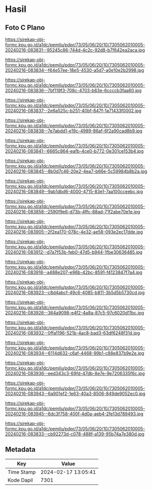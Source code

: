 # Hasil

## Foto C Plano

https://sirekap-obj-formc.kpu.go.id/a1dc/pemilu/pdpr/73/05/06/20/10/7305062010005-20240216-083831--95245c86-744d-4c2c-92d8-b7f642ea2aca.jpg

https://sirekap-obj-formc.kpu.go.id/a1dc/pemilu/pdpr/73/05/06/20/10/7305062010005-20240216-083834--f64e57ee-18e5-4530-a5d7-a0e10e2b2998.jpg

https://sirekap-obj-formc.kpu.go.id/a1dc/pemilu/pdpr/73/05/06/20/10/7305062010005-20240216-083836--7bf119f3-708c-4703-b63e-6ccccb3faa60.jpg

https://sirekap-obj-formc.kpu.go.id/a1dc/pemilu/pdpr/73/05/06/20/10/7305062010005-20240216-083837--2e6a525c-b251-40bf-847f-1a71433f0002.jpg

https://sirekap-obj-formc.kpu.go.id/a1dc/pemilu/pdpr/73/05/06/20/10/7305062010005-20240216-083838--7e7abdd1-e19c-4989-86af-6f2a90cad8b9.jpg

https://sirekap-obj-formc.kpu.go.id/a1dc/pemilu/pdpr/73/05/06/20/10/7305062010005-20240216-083841--6665c864-eafb-4ce0-b772-0e301ce153b4.jpg

https://sirekap-obj-formc.kpu.go.id/a1dc/pemilu/pdpr/73/05/06/20/10/7305062010005-20240216-083845--8b0d7c46-20e2-4ea7-b66e-5c59984b8b2a.jpg

https://sirekap-obj-formc.kpu.go.id/a1dc/pemilu/pdpr/73/05/06/20/10/7305062010005-20240216-083849--9ab1dbd6-4000-4715-83e1-7aa100cceebc.jpg

https://sirekap-obj-formc.kpu.go.id/a1dc/pemilu/pdpr/73/05/06/20/10/7305062010005-20240216-083858--2590f9e6-d73b-4ffc-88ad-71f2abe70e1e.jpg

https://sirekap-obj-formc.kpu.go.id/a1dc/pemilu/pdpr/73/05/06/20/10/7305062010005-20240216-083905--2f2ea170-078c-4e32-ae58-093e2ec17dde.jpg

https://sirekap-obj-formc.kpu.go.id/a1dc/pemilu/pdpr/73/05/06/20/10/7305062010005-20240216-083912--d7a7f53b-feb0-47d5-b944-1fbe30636485.jpg

https://sirekap-obj-formc.kpu.go.id/a1dc/pemilu/pdpr/73/05/06/20/10/7305062010005-20240216-083918--a488e207-e96b-42bc-8591-f4123847f7a4.jpg

https://sirekap-obj-formc.kpu.go.id/a1dc/pemilu/pdpr/73/05/06/20/10/7305062010005-20240216-083923--c8d4abcf-49c6-4085-b811-3b5d5b5730cd.jpg

https://sirekap-obj-formc.kpu.go.id/a1dc/pemilu/pdpr/73/05/06/20/10/7305062010005-20240216-083926--364a9098-e4f2-4a8a-87c5-97c6020d11bc.jpg

https://sirekap-obj-formc.kpu.go.id/a1dc/pemilu/pdpr/73/05/06/20/10/7305062010005-20240216-083932--0ffa1196-521b-4ac8-bad3-63df6248f31d.jpg

https://sirekap-obj-formc.kpu.go.id/a1dc/pemilu/pdpr/73/05/06/20/10/7305062010005-20240216-083934--6114d632-c6af-4468-99b1-c88e837b9e2e.jpg

https://sirekap-obj-formc.kpu.go.id/a1dc/pemilu/pdpr/73/05/06/20/10/7305062010005-20240216-083936--eed343c3-69fd-47db-8e7e-9e7206335f6c.jpg

https://sirekap-obj-formc.kpu.go.id/a1dc/pemilu/pdpr/73/05/06/20/10/7305062010005-20240216-083943--6a901ef2-1e63-40a3-8506-849de9052ec0.jpg

https://sirekap-obj-formc.kpu.go.id/a1dc/pemilu/pdpr/73/05/06/20/10/7305062010005-20240216-083945--6dc3f758-400f-4d0a-aeb4-2fe13d789493.jpg

https://sirekap-obj-formc.kpu.go.id/a1dc/pemilu/pdpr/73/05/06/20/10/7305062010005-20240216-083833--cb92273d-c078-488f-a139-95b74a7e380d.jpg


## Metadata

| Key        | Value               |
| ---------- | ------------------- |
| Time Stamp | 2024-02-17 13:05:41 |
| Kode Dapil | 7301                |



